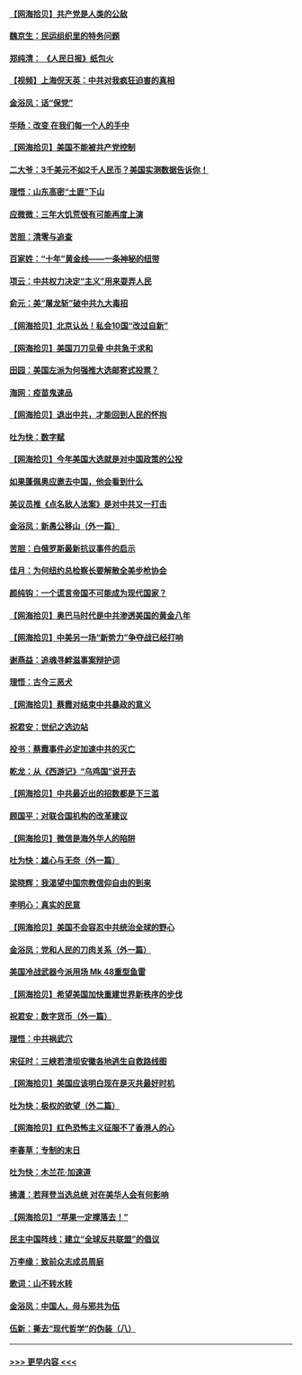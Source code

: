 #### [【网海拾贝】共产党是人类的公敌](../pages/nsc993/n12363182.md?t=08282351) 
#### [魏京生：民运组织里的特务问题](../pages/nsc993/n12363010.md?t=08282351) 
#### [郑纯清： 《人民日报》纸包火](../pages/nsc993/n12362706.md?t=08282351) 
#### [【视频】上海倪天英：中共对我疯狂迫害的真相](../pages/nsc993/n12356341.md?t=08282351) 
#### [金浴凤：话“保党”](../pages/nsc993/n12361867.md?t=08282351) 
#### [华旸：改变 在我们每一个人的手中](../pages/nsc993/n12361774.md?t=08282351) 
#### [【网海拾贝】美国不能被共产党控制](../pages/nsc993/n12360271.md?t=08282351) 
#### [二大爷：3千美元不如2千人民币？美国实测数据告诉你！](../pages/nsc993/n12358563.md?t=08282351) 
#### [理悟：山东高密“土匪”下山](../pages/nsc993/n12358535.md?t=08282351) 
#### [应微微：三年大饥荒很有可能再度上演](../pages/nsc993/n12358523.md?t=08282351) 
#### [苦胆：清零与追查](../pages/nsc993/n12358501.md?t=08282351) 
#### [百家姓：“十年”黄金线——一条神秘的纽带](../pages/nsc993/n12358319.md?t=08282351) 
#### [项云：中共权力决定“主义”用来耍弄人民](../pages/nsc993/n12358172.md?t=08282351) 
#### [俞元：美“屠龙斩”破中共九大毒招](../pages/nsc993/n12357822.md?t=08282351) 
#### [【网海拾贝】北京认怂！私会10国“改过自新”](../pages/nsc993/n12357784.md?t=08282351) 
#### [【网海拾贝】美国刀刀见骨 中共急于求和](../pages/nsc993/n12355511.md?t=08282351) 
#### [田园：美国左派为何强推大选邮寄式投票？](../pages/nsc993/n12352963.md?t=08282351) 
#### [海网：疫苗鬼速品](../pages/nsc993/n12354438.md?t=08282351) 
#### [【网海拾贝】退出中共，才能回到人民的怀抱](../pages/nsc993/n12352634.md?t=08282351) 
#### [吐为快：数字赋](../pages/nsc993/n12352317.md?t=08282351) 
#### [【网海拾贝】今年美国大选就是对中国政策的公投](../pages/nsc993/n12350973.md?t=08282351) 
#### [如果蓬佩奥应邀去中国，他会看到什么](../pages/nsc993/n12350945.md?t=08282351) 
#### [美议员推《点名敌人法案》是对中共又一打击](../pages/nsc993/n12350765.md?t=08282351) 
#### [金浴凤：新愚公移山（外一篇）](../pages/nsc993/n12350253.md?t=08282351) 
#### [苦胆：白俄罗斯最新抗议事件的启示](../pages/nsc993/n12349989.md?t=08282351) 
#### [佳月：为何纽约总检察长要解散全美步枪协会](../pages/nsc993/n12349939.md?t=08282351) 
#### [颜纯钩：一个谎言帝国不可能成为现代国家？](../pages/nsc993/n12349898.md?t=08282351) 
#### [【网海拾贝】奥巴马时代是中共渗透美国的黄金八年](../pages/nsc993/n12349284.md?t=08282351) 
#### [【网海拾贝】中美另一场“新势力”争夺战已经打响](../pages/nsc993/n12346998.md?t=08282351) 
#### [谢燕益：追魂寻衅滋事案辩护词](../pages/nsc993/n12346892.md?t=08282351) 
#### [理悟：古今三恶犬](../pages/nsc993/n12345190.md?t=08282351) 
#### [【网海拾贝】蔡霞对结束中共暴政的意义](../pages/nsc993/n12344263.md?t=08282351) 
#### [祝君安：世纪之选边站](../pages/nsc993/n12342382.md?t=08282351) 
#### [投书：蔡霞事件必定加速中共的灭亡](../pages/nsc993/n12341881.md?t=08282351) 
#### [乾龙：从《西游记》“乌鸡国”说开去](../pages/nsc993/n12341690.md?t=08282351) 
#### [【网海拾贝】中共最近出的招数都是下三滥](../pages/nsc993/n12341593.md?t=08282351) 
#### [顾国平：对联合国机构的改革建议](../pages/nsc993/n12339928.md?t=08282351) 
#### [【网海拾贝】微信是海外华人的陷阱](../pages/nsc993/n12338868.md?t=08282351) 
#### [吐为快：雄心与无奈（外一篇）](../pages/nsc993/n12338132.md?t=08282351) 
#### [梁晓辉：我渴望中国宗教信仰自由的到来](../pages/nsc993/n12336657.md?t=08282351) 
#### [李明心：真实的民意](../pages/nsc993/n12336089.md?t=08282351) 
#### [【网海拾贝】美国不会容忍中共统治全球的野心](../pages/nsc993/n12336063.md?t=08282351) 
#### [金浴凤：党和人民的刀肉关系（外一篇）](../pages/nsc993/n12335834.md?t=08282351) 
#### [美国冷战武器今派用场 Mk 48重型鱼雷](../pages/nsc993/n12335354.md?t=08282351) 
#### [【网海拾贝】希望美国加快重建世界新秩序的步伐](../pages/nsc993/n12334224.md?t=08282351) 
#### [祝君安：数字货币（外一篇）](../pages/nsc993/n12334186.md?t=08282351) 
#### [理悟：中共祸武穴](../pages/nsc993/n12333962.md?t=08282351) 
#### [宋征时：三峡若溃坝安徽各地逃生自救路线图](../pages/nsc993/n12332450.md?t=08282351) 
#### [【网海拾贝】美国应该明白现在是灭共最好时机](../pages/nsc993/n12332313.md?t=08282351) 
#### [吐为快：极权的欲望（外二篇）](../pages/nsc993/n12332089.md?t=08282351) 
#### [【网海拾贝】红色恐怖主义征服不了香港人的心](../pages/nsc993/n12329296.md?t=08282351) 
#### [李春草：专制的末日](../pages/nsc993/n12329079.md?t=08282351) 
#### [吐为快：木兰花‧加速道](../pages/nsc993/n12327366.md?t=08282351) 
#### [拂潇：若拜登当选总统 对在美华人会有何影响](../pages/nsc993/n12295996.md?t=08282351) 
#### [【网海拾贝】“苹果一定撑落去！”](../pages/nsc993/n12326784.md?t=08282351) 
#### [民主中国阵线：建立“全球反共联盟”的倡议](../pages/nsc993/n12324177.md?t=08282351) 
#### [万李缘：致前众志成员周庭](../pages/nsc993/n12324635.md?t=08282351) 
#### [歌词：山不转水转](../pages/nsc993/n12324599.md?t=08282351) 
#### [金浴凤：中国人，毋与邪共为伍](../pages/nsc993/n12324257.md?t=08282351) 
#### [伍新：撕去“现代哲学”的伪装（八）](../pages/nsc993/n12324188.md?t=08282351) 

----
#### [ >>> 更早内容 <<< ](../indexes/nsc993-earlier.md)
